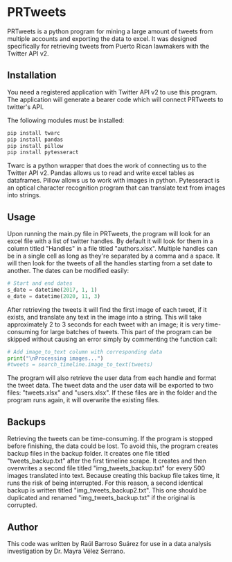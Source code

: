 # PRTweets

PRTweets is a python program for mining a large amount of tweets from multiple accounts and exporting the data to excel. It was designed specifically for retrieving tweets from Puerto Rican lawmakers with the Twitter API v2.

## Installation

You need a registered application with Twitter API v2 to use this program. The application will generate a bearer code which will connect PRTweets to twitter's API.

The following modules must be installed:

```bash
pip install twarc
pip install pandas
pip install pillow
pip install pytesseract
```

Twarc is a python wrapper that does the work of connecting us to the Twitter API v2. Pandas allows us to read and write excel tables as dataframes. Pillow allows us to work with images in python. Pytesseract is an optical character recognition program that can translate text from images into strings.

## Usage

Upon running the main.py file in PRTweets, the program will look for an excel file with a list of twitter handles. By default it will look for them in a column titled "Handles" in a file titled "authors.xlsx". Multiple handles can be in a single cell as long as they're separated by a comma and a space. It will then look for the tweets of all the handles starting from a set date to another. The dates can be modified easily:

```python
# Start and end dates
s_date = datetime(2017, 1, 1)
e_date = datetime(2020, 11, 3)
```

After retrieving the tweets it will find the first image of each tweet, if it exists, and translate any text in the image into a string. This will take approximately 2 to 3 seconds for each tweet with an image; it is very time-consuming for large batches of tweets. This part of the program can be skipped without causing an error simply by commenting the function call:

```python
# Add image_to_text column with corresponding data
print("\nProcessing images...")
#tweets = search_timeline.image_to_text(tweets)
```

The program will also retrieve the user data from each handle and format the tweet data. The tweet data and the user data will be exported to two files: "tweets.xlsx" and "users.xlsx". If these files are in the folder and the program runs again, it will overwrite the existing files.

## Backups

Retrieving the tweets can be time-consuming. If the program is stopped before finishing, the data could be lost. To avoid this, the program creates backup files in the backup folder. It creates one file titled "tweets_backup.txt" after the first timeline scrape. It creates and then overwrites a second file titled "img_tweets_backup.txt" for every 500 images translated into text. Because creating this backup file takes time, it runs the risk of being interrupted. For this reason, a second identical backup is written titled "img_tweets_backup2.txt". This one should be duplicated and renamed "img_tweets_backup.txt" if the original is corrupted.

## Author

This code was written by Raúl Barroso Suárez for use in a data analysis investigation by Dr. Mayra Vélez Serrano.
